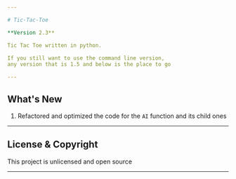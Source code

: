 ```yaml
---

# Tic-Tac-Toe

**Version 2.3**

Tic Tac Toe written in python.

If you still want to use the command line version,
any version that is 1.5 and below is the place to go

---
```


## What's New

1. Refactored and optimized the code for the `AI` function and its child ones

---

## License & Copyright

This project is unlicensed and open source

---
